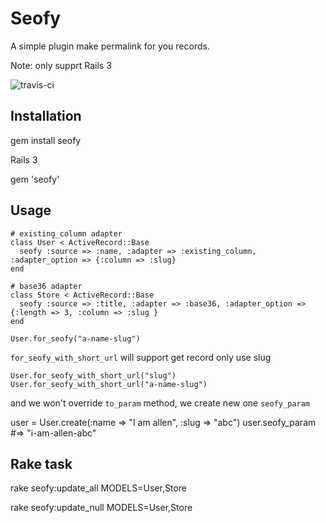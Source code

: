Seofy
====

A simple plugin make permalink for you records. 

Note: only supprt Rails 3

![travis-ci](http://travis-ci.org/allenwei/seofy.png)

Installation
----- 

  gem install seofy 

Rails 3

  gem 'seofy'


Usage
-----

    # existing_column adapter
    class User < ActiveRecord::Base 
      seofy :source => :name, :adapter => :existing_column, :adapter_option => {:column => :slug}    
    end

    # base36 adapter
    class Store < ActiveRecord::Base 
      seofy :source => :title, :adapter => :base36, :adapter_option => {:length => 3, :column => :slug }
    end

    User.for_seofy("a-name-slug")

`for_seofy_with_short_url` will support get record only use slug

    User.for_seofy_with_short_url("slug")
    User.for_seofy_with_short_url("a-name-slug")


and we won't override `to_param` method, we create new one `seofy_param` 

   user = User.create(:name => "I am allen", :slug => "abc") 
   user.seofy_param #=>  "i-am-allen-abc"


Rake task 
-------- 

   rake seofy:update_all MODELS=User,Store

   rake seofy:update_null MODELS=User,Store
